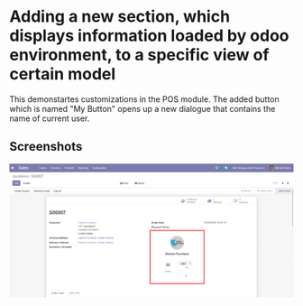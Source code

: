 # Adding a new section, which displays information loaded by odoo environment, to a specific view of certain model
This demonstartes customizations in the POS module. The added button which is named "My Button" opens up a new dialogue that contains the name of current user.

## Screenshots

<picture>
 <img alt="Screenshot1" src="https://raw.githubusercontent.com/ambientWave/Odoo-Frontend-Backend-Customization/SalesFormAddNewElementsToUI/custom/SalesFormAddNewElementsToUI.png">
</picture>
